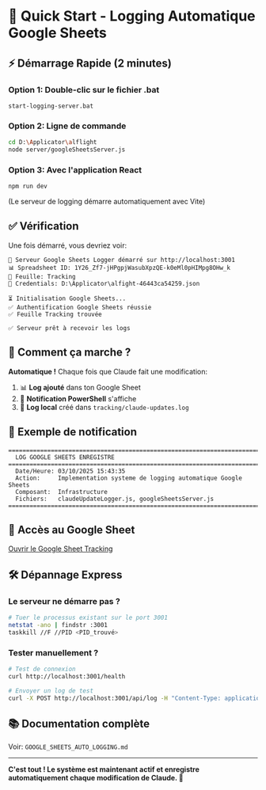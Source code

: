 # 🚀 Quick Start - Logging Automatique Google Sheets

## ⚡ Démarrage Rapide (2 minutes)

### Option 1: Double-clic sur le fichier .bat

```
start-logging-server.bat
```

### Option 2: Ligne de commande

```bash
cd D:\Applicator\alflight
node server/googleSheetsServer.js
```

### Option 3: Avec l'application React

```bash
npm run dev
```
(Le serveur de logging démarre automatiquement avec Vite)

## ✅ Vérification

Une fois démarré, vous devriez voir:

```
🚀 Serveur Google Sheets Logger démarré sur http://localhost:3001
📊 Spreadsheet ID: 1Y26_Zf7-jHPgpjWasubXpzQE-k0eMl0pHIMpg8OHw_k
📄 Feuille: Tracking
🔑 Credentials: D:\Applicator\alfight-46443ca54259.json

⏳ Initialisation Google Sheets...
✅ Authentification Google Sheets réussie
✅ Feuille Tracking trouvée

✅ Serveur prêt à recevoir les logs
```

## 📝 Comment ça marche ?

**Automatique !** Chaque fois que Claude fait une modification:

1. 📊 **Log ajouté** dans ton Google Sheet
2. 🔔 **Notification PowerShell** s'affiche
3. 💾 **Log local** créé dans `tracking/claude-updates.log`

## 🎯 Exemple de notification

```
================================================================================
  LOG GOOGLE SHEETS ENREGISTRE
================================================================================
  Date/Heure: 03/10/2025 15:43:35
  Action:     Implementation systeme de logging automatique Google Sheets
  Composant:  Infrastructure
  Fichiers:   claudeUpdateLogger.js, googleSheetsServer.js
================================================================================
```

## 🔗 Accès au Google Sheet

[Ouvrir le Google Sheet Tracking](https://docs.google.com/spreadsheets/d/1Y26_Zf7-jHPgpjWasubXpzQE-k0eMl0pHIMpg8OHw_k/edit)

## 🛠️ Dépannage Express

### Le serveur ne démarre pas ?

```bash
# Tuer le processus existant sur le port 3001
netstat -ano | findstr :3001
taskkill //F //PID <PID_trouvé>
```

### Tester manuellement ?

```bash
# Test de connexion
curl http://localhost:3001/health

# Envoyer un log de test
curl -X POST http://localhost:3001/api/log -H "Content-Type: application/json" -d "{\"action\":\"Test\",\"component\":\"Test\",\"details\":\"Test\",\"status\":\"completed\"}"
```

## 📚 Documentation complète

Voir: `GOOGLE_SHEETS_AUTO_LOGGING.md`

---

**C'est tout ! Le système est maintenant actif et enregistre automatiquement chaque modification de Claude. 🎉**
